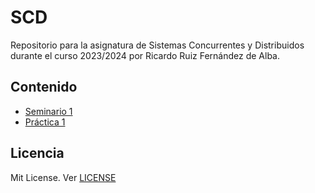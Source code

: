 # SCD

Repositorio para la asignatura de Sistemas Concurrentes y Distribuidos durante el curso 2023/2024 por Ricardo Ruiz Fernández de Alba.

## Contenido

- [Seminario 1](./seminario1/scd-s1-intro.pdf)
- [Práctica 1](./P1/scd-p1-sema.pdf)

## Licencia

Mit License. Ver [LICENSE](./LICENSE)
